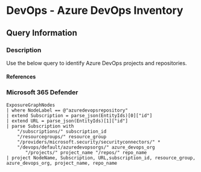 # DevOps - Azure DevOps Inventory

## Query Information

### Description

Use the below query to identify Azure DevOps projects and repositories.

#### References

### Microsoft 365 Defender

```kql
ExposureGraphNodes 
| where NodeLabel == @"azuredevopsrepository"
| extend Subscription = parse_json(EntityIds)[0]["id"]
| extend URL = parse_json(EntityIds)[1]["id"]
| parse Subscription with 
    "/subscriptions/" subscription_id 
    "/resourcegroups/" resource_group 
    "/providers/microsoft.security/securityconnectors/" * 
    "/devops/default/azuredevopsorgs/" azure_devops_org 
       "/projects/" project_name "/repos/" repo_name
| project NodeName, Subscription, URL,subscription_id, resource_group, azure_devops_org, project_name, repo_name
```
